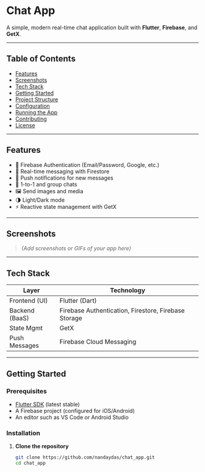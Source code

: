# Chat App

A simple, modern real-time chat application built with **Flutter**, **Firebase**, and **GetX**.

---

## Table of Contents

- [Features](#features)
- [Screenshots](#screenshots)
- [Tech Stack](#tech-stack)
- [Getting Started](#getting-started)
- [Project Structure](#project-structure)
- [Configuration](#configuration)
- [Running the App](#running-the-app)
- [Contributing](#contributing)
- [License](#license)

---

## Features

- 🔐 Firebase Authentication (Email/Password, Google, etc.)
- 💬 Real-time messaging with Firestore
- 📲 Push notifications for new messages
- 👥 1-to-1 and group chats
- 🖼️ Send images and media
- 🌗 Light/Dark mode
- ⚡ Reactive state management with GetX

---

## Screenshots

> *(Add screenshots or GIFs of your app here)*

---

## Tech Stack

| Layer          | Technology |
|----------------|------------|
| Frontend (UI)  | Flutter (Dart) |
| Backend (BaaS) | Firebase Authentication, Firestore, Firebase Storage |
| State Mgmt     | GetX |
| Push Messages  | Firebase Cloud Messaging |

---

## Getting Started

### Prerequisites

- [Flutter SDK](https://flutter.dev/docs/get-started/install) (latest stable)
- A Firebase project (configured for iOS/Android)
- An editor such as VS Code or Android Studio

### Installation

1. **Clone the repository**

   ```bash
   git clone https://github.com/nandaydas/chat_app.git
   cd chat_app
